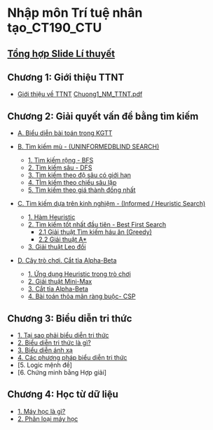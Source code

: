 # Nhập môn Trí tuệ nhân tạo_CT190_CTU
## [Tổng hợp Slide Lí thuyết](https://github.com/BuiTranNgocLy/Nhap-mon-TTNT_CT190_CTU/tree/main/Slide_Li_Thuyet)
 ## Chương 1: Giới thiệu TTNT
 - [Giới thiệu về TTNT](https://bitly.com.vn/mo24mj)
 [Chuong1_NM_TTNT.pdf](https://github.com/BuiTranNgocLy/Nhap-mon-TTNT_CT190_CTU/files/7497074/Chuong1_NM_TTNT.pdf)

 ## Chương 2: Giải quyết vấn đề bằng tìm kiếm
 - [A. Biểu diễn bài toán trong KGTT](https://github.com/BuiTranNgocLy/Nhap-mon-TTNT_CT190_CTU/blob/main/Chuong%202:%20Giai%20quyet%20van%20de%20bang%20tim%20kiem%20P1.md)

 - [B. Tìm kiếm mù - (UNINFORMEDBLIND SEARCH)](https://bitly.com.vn/fnix3m)
   - [1. Tìm kiếm rộng - BFS](https://github.com/BuiTranNgocLy/Nhap-mon-TTNT_CT190_CTU/blob/main/Chuong%202:%20Tim%20kiem%20mu.md#1-t%C3%ACm-ki%E1%BA%BFm-r%E1%BB%99ng-breath-first-search)
   - [2. Tìm kiếm sâu - DFS](https://github.com/BuiTranNgocLy/Nhap-mon-TTNT_CT190_CTU/blob/main/Chuong%202:%20Tim%20kiem%20mu.md#2-t%C3%ACm-ki%E1%BA%BFm-s%C3%A2u-depth-first-search)
   - [3. Tìm kiếm theo độ sâu có giới hạn](https://github.com/BuiTranNgocLy/Nhap-mon-TTNT_CT190_CTU/blob/main/Chuong%202:%20Tim%20kiem%20mu.md#3-t%C3%ACm-ki%E1%BA%BFm-theo-%C4%91%E1%BB%99-s%C3%A2u-c%C3%B3-gi%E1%BB%9Bi-h%E1%BA%A1n-depth-limited-search)
   - [4. TÌm kiếm theo chiều sâu lặp](https://github.com/BuiTranNgocLy/Nhap-mon-TTNT_CT190_CTU/blob/main/Chuong%202:%20Tim%20kiem%20mu.md#4t%C3%ACm-ki%E1%BA%BFm-theo-chi%E1%BB%81u-s%C3%A2u-l%E1%BA%B7p-iterative-deepening-depth-first-search)
   - [5. Tìm kiếm theo giá thành đồng nhất](https://github.com/BuiTranNgocLy/Nhap-mon-TTNT_CT190_CTU/blob/main/Chuong%202:%20Tim%20kiem%20mu.md#5-t%C3%ACm-ki%E1%BA%BFm-gi%C3%A1-th%C3%A0nh-%C4%91%E1%BB%93ng-nh%E1%BA%A5t-uniform-cost-search)

 - [C. Tim kiếm dựa trên kinh nghiệm - (Informed / Heuristic Search)](https://bitly.com.vn/cie4kw)
   - [1. Hàm Heuristic](https://github.com/BuiTranNgocLy/Nhap-mon-TTNT_CT190_CTU/blob/main/Chuong%202:%20Tim%20kiem%20dua%20tren%20kinh%20nghiem(Informed_%20Heuristic%20%20Search).md#ii-chi-t%E1%BA%BFt-v%E1%BB%81-h%C3%A0m-heuristic)
   - [2. Tìm kiếm tốt nhất đầu tiên - Best First Search](https://github.com/BuiTranNgocLy/Nhap-mon-TTNT_CT190_CTU/blob/main/Chuong%202:%20Tim%20kiem%20dua%20tren%20kinh%20nghiem(Informed_%20Heuristic%20%20Search).md#iii-t%C3%ACm-ki%E1%BA%BFm-t%E1%BB%91t-nh%E1%BA%A5t-%C4%91%E1%BA%A7u-ti%C3%AAn-best-first-search)
     - [2.1 Giải thuật Tìm kiếm háu ăn (Greedy)](https://github.com/BuiTranNgocLy/Nhap-mon-TTNT_CT190_CTU/blob/main/Chuong%202:%20Tim%20kiem%20dua%20tren%20kinh%20nghiem(Informed_%20Heuristic%20%20Search).md#iii-t%C3%ACm-ki%E1%BA%BFm-t%E1%BB%91t-nh%E1%BA%A5t-%C4%91%E1%BA%A7u-ti%C3%AAn-best-first-search)
     - [2.2 Giải thuật A*](https://github.com/BuiTranNgocLy/Nhap-mon-TTNT_CT190_CTU/blob/main/Chuong%202:%20Tim%20kiem%20dua%20tren%20kinh%20nghiem(Informed_%20Heuristic%20%20Search).md#v-gi%E1%BA%A3i-thu%E1%BA%ADt-a---c%E1%BA%ADp-nh%E1%BA%ADt-l%E1%BA%A1i-%C4%91%C6%B0%E1%BB%9Dng-%C4%91i-d%E1%BB%B1a-tr%C3%AAn-gi%C3%A1-tr%E1%BB%8B-gn)
   - [3. Giải thuật Leo đồi](https://github.com/BuiTranNgocLy/Nhap-mon-TTNT_CT190_CTU/blob/main/Chuong%202:%20Tim%20kiem%20dua%20tren%20kinh%20nghiem(Informed_%20Heuristic%20%20Search).md#v-gi%E1%BA%A3i-thu%E1%BA%ADt-leo-%C4%91%E1%BB%93i-hill-climbing)
 - [D. Cây trò chơi. Cắt tỉa Alpha-Beta](https://github.com/BuiTranNgocLy/Nhap-mon-TTNT_CT190_CTU/blob/main/Chuong%202:%20Cay%20tro%20choi.%20Cat%20tia%20Alpha-Beta.md)
   - [1. Ứng dụng Heuristic trong trò chơi](https://github.com/BuiTranNgocLy/Nhap-mon-TTNT_CT190_CTU/blob/main/Chuong%202:%20Cay%20tro%20choi.%20Cat%20tia%20Alpha-Beta.md#i-%E1%BB%A9ng-d%E1%BB%A5ng-heuristic-trong-c%C3%A1c-tr%C3%B2-ch%C6%A1i)
   - [2. Giải thuật Mini-Max](https://github.com/BuiTranNgocLy/Nhap-mon-TTNT_CT190_CTU/blob/main/Chuong%202:%20Cay%20tro%20choi.%20Cat%20tia%20Alpha-Beta.md#ii-gi%E1%BA%A3i-thu%E1%BA%ADt-mini_max)
   - [3. Cắt tỉa Alpha-Beta](https://github.com/BuiTranNgocLy/Nhap-mon-TTNT_CT190_CTU/blob/main/Chuong%202:%20Cay%20tro%20choi.%20Cat%20tia%20Alpha-Beta.md#iii-c%E1%BA%AFt-t%E1%BB%89a-alpha-beta)
   - [4. Bài toán thỏa mãn ràng buộc- CSP](https://github.com/BuiTranNgocLy/Nhap-mon-TTNT_CT190_CTU/blob/main/Chuong%202:%20Cay%20tro%20choi.%20Cat%20tia%20Alpha-Beta.md#iv-b%C3%A0i-to%C3%A1n-th%E1%BB%8Fa-m%C3%A3n-r%C3%A0ng-bu%E1%BB%99c---constraint-satisfaction-problem)
 ## Chương 3: Biểu diễn tri thức
 - [1. Tại sao phải biểu diễn tri thức](https://github.com/BuiTranNgocLy/CT190_Nhap-mon-TTNT_CTU/blob/main/Chuong%203:%20Bieu%20dien%20tri%20thuc.md#1-t%E1%BA%A1i-sao-ph%E1%BA%A3i-bi%E1%BB%83u-di%E1%BB%85n-tri-th%E1%BB%A9c)
 - [2. Biểu diễn tri thức là gì?](https://github.com/BuiTranNgocLy/CT190_Nhap-mon-TTNT_CTU/blob/main/Chuong%203:%20Bieu%20dien%20tri%20thuc.md#2-tri-th%E1%BB%A9c-l%C3%A0-g%C3%AC)
 - [3. Biểu diễn ánh xạ](https://github.com/BuiTranNgocLy/CT190_Nhap-mon-TTNT_CTU/blob/main/Chuong%203:%20Bieu%20dien%20tri%20thuc.md#3-bi%E1%BB%83u-di%E1%BB%85n-%C3%A1nh-x%E1%BA%A1)
 - [4. Các phương pháp biểu diễn tri thức](https://github.com/BuiTranNgocLy/CT190_Nhap-mon-TTNT_CTU/blob/main/Chuong%203:%20Bieu%20dien%20tri%20thuc.md#4-c%C3%A1c-ph%C6%B0%C6%A1ng-ph%C3%A1p-bi%E1%BB%83u-di%E1%BB%85n-tri-th%E1%BB%A9c-c%C6%A1-b%E1%BA%A3n)
 - [5. Logic mệnh đề]
 - [6. Chứng minh bằng Hợp giải]
 ## Chương 4: Học từ dữ liệu
 - [1. Máy học là gì?](https://bitly.com.vn/vkat3c)
 - [2. Phân loại máy học](https://bitly.com.vn/ttkqp6)

            
